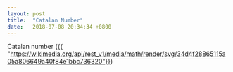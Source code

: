 ```yaml
---
layout: post
title:  "Catalan Number"
date:   2018-07-08 20:34:34 +0800
---
```


Catalan number 
({{ "https://wikimedia.org/api/rest_v1/media/math/render/svg/34d4f28865115a05a806649a40f84e1bbc736320"}})